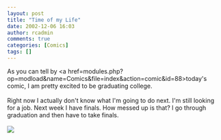```yaml
---
layout: post
title: "Time of my Life"
date: 2002-12-06 16:03
author: rcadmin
comments: true
categories: [Comics]
tags: []
---
```

As you can tell by <a href=modules.php?op=modload&name=Comics&file=index&action=comic&id=88>today's comic,</a> I am pretty excited to be graduating college.
<br />
<br />
Right now I actually don't know what I'm going to do next. I'm still looking for a job. Next week I have finals. How messed up is that? I go through graduation and then have to take finals.<br /><br /><!--more--><img src='http://dl.bitsmack.com/comics/20021206.gif'   />

